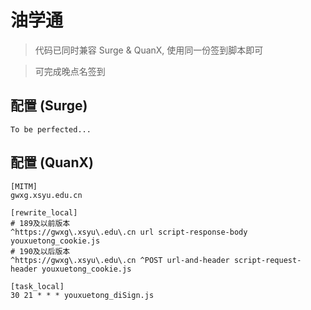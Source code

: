 # 油学通

> 代码已同时兼容 Surge & QuanX, 使用同一份签到脚本即可

> 可完成晚点名签到

## 配置 (Surge)

```properties
To be perfected...
```

## 配置 (QuanX)

```properties
[MITM]
gwxg.xsyu.edu.cn

[rewrite_local]
# 189及以前版本
^https://gwxg\.xsyu\.edu\.cn url script-response-body youxuetong_cookie.js
# 190及以后版本
^https://gwxg\.xsyu\.edu\.cn ^POST url-and-header script-request-header youxuetong_cookie.js

[task_local]
30 21 * * * youxuetong_diSign.js
```
